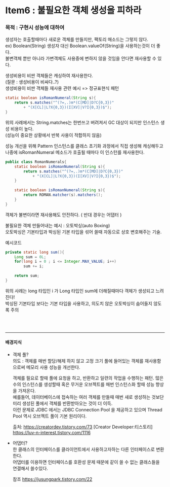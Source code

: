 # Item6 : 불필요한 객체 생성을 피하라

### 목적 : 구현시 성능에 대하여

생성자는 호출할때마다 새로운 객체를 만들지만, 팩토리 매소드는 그렇지 않다.  
ex) Boolean(String) 생성자 대신 Boolean.valueOf(String)을 사용하는것이 더 좋다.  
불변객체 뿐만 아니라 가변객체도 사용중에 변하지 않을 것임을 안다면 재사용할 수 있다.  

생성비용이 비싼 객체들은 캐싱하여 재사용한다.  
(질문 : 생성비용이 비싸다..?)  
생성비용이 비싼 객체들 재사용 관련 예시 => 정규표현식 패턴  
```java
static boolean isRomanNumeral(String s){
	return s.matches("^(?=,.)m*(C[MD]|D?C{0,3})" 
		+ "(X[CL]|L?X{0,3})(I[XV]|V?I{0,3})$");
}
```

위의 사례에서는 String.matches는 한번쓰고 버려져서 GC 대상이 되지만 인스턴스 생성 비용이 높다.  
(성능이 중요한 상황에서 반복 사용이 적합하지 않음)  

성능 개선을 위해 Pattern 인스턴스를 클래스 초기화 과정에서 직접 생성해 캐싱해두고  
나중에 isRomanNumeral 메소드가 호출될 때마다 이 인스턴를 재사용한다.  

```java
public class RomanNumerals{
	static boolean isRomanNumeral(String s){
		return s.matches("^(?=,.)m*(C[MD]|D?C{0,3})" 
			+ "(X[CL]|L?X{0,3})(I[XV]|V?I{0,3})$");
	}
	
	static boolean isRomanNumeral(String s){
		return ROMAN.matcher(s).matchers();
	}
}
```

객체가 불변이라면 재사용해도 안전하다. ( 반대 경우는 어댑터 )  

불필요한 객체 만들어내는 예시 : 오토박싱(auto Boxing)  
오토박싱은 기본타입과 박싱된 기본 타입을 섞어 쓸때 자동으로 상호 변호해주는 기술.  

예시코드
```java
private static long sum(){
	Long sum = 0L;
	for(long i = 0 ; i <= Integer.MAX_VALUE; i++)
		sum += i;
	
	return sum;	
}
```
위의 사례는 long 타입인 i 가 Long 타입인 sum에 더해질때마다 객체가 생성되고 느려진다!  
박싱된 기본타입 보다는 기본 타입을 사용하고, 의도치 않은 오토박싱이 숨어들지 않도록 주의  

<br>
<br>

---------------
#### 배경지식
* 객체 풀?  
의도 : 객체를 매번 할당/해제 하지 않고 고정 크기 풀에 들어있는 객체를 재사용함으로써 메모리 사용 성능을 개선한다.

	객체를 필요로 할때 풀에 요청을 하고, 반환하고 일련의 작업을 수행하는 패턴.
	많은 수의 인스턴스를 생성할때 혹은 무거운 오브젝트를 매번 인스턴스화 할때 성능 향상을 가져온다.    
	예를들어, 데이터베이스에 접속하는 여러 객체를 만들때 매번 새로 생성하는 것보단 미리 생성된 풀에서 객체를 반환받아오는 것이 더 이득.    
	이런 문제로 JDBC 에서는 JDBC Connection Pool 을 제공하고 있으며 Thread Pool 역시 오브젝트 풀이 기본 원리이다.  

	출처: 
	https://creatordev.tistory.com/73 [Creator Developer:티스토리]  
	https://luv-n-interest.tistory.com/1116  

* 어댑터?  
	한 클래스의 인터페이스를 클라이언트에서 사용하고자하는 다른 인터페이스로 변환한다.  
	어댑터를 이용하면 인터페이스를 호환성 문제 때문에 같이 쓸 수 없는 클래스들을 연결해서 쓸수있다.  

	참조 https://jusungpark.tistory.com/22

